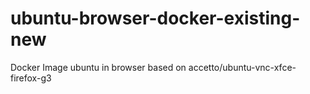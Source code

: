 # ubuntu-browser-docker-existing-new
 Docker Image ubuntu in browser based on accetto/ubuntu-vnc-xfce-firefox-g3
